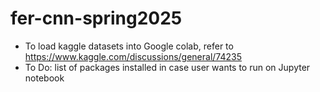 # fer-cnn-spring2025
- To load kaggle datasets into Google colab, refer to https://www.kaggle.com/discussions/general/74235
- To Do: list of packages installed in case user wants to run on Jupyter notebook
